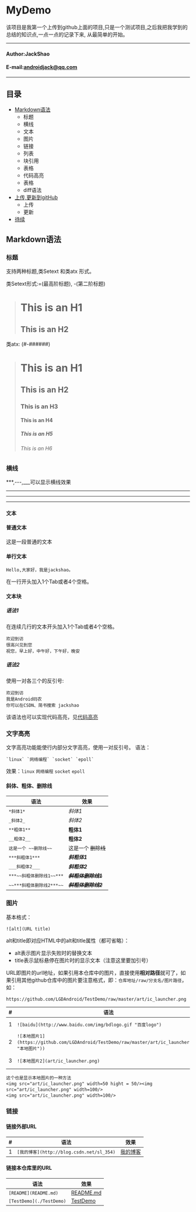MyDemo
===================================
该项目是我第一个上传到github上面的项目,只是一个测试项目,之后我把我学到的总结的知识点,一点一点的记录下来,
从最简单的开始。

****
#### Author:JackShao
#### E-mail:androidjack@qq.com
****

## 目录
 * [Markdown语法](#Markdown语法)
     + 标题
     + 横线
     + 文本
     + 图片
     + 链接
     + 列表
     + 块引用
     + 表格
     + 代码高亮
     + 表格
     + diff语法
 * [上传,更新到gitHub](#上传,更新到gitHub)
     * 上传
     * 更新
 * [待续](#待续)

 Markdown语法
------------------------
### 标题
支持两种标题,类Setext 和类atx 形式。

类Setext形式:=(最高阶标题), -(第二阶标题)
> This is an H1
> =============
> This is an H2
> -------------
类atx: (#-######)
> # This is an H1
> ## This is an H2
> ### This is an H3
> #### This is an H4
> ##### This is an H5
> ###### This is an H6

### 横线
***,---,___可以显示横线效果
***
---
___

####  文本

#### 普通文本
这是一段普通的文本
#### 单行文本
    Hello,大家好，我是jackshao。
在一行开头加入1个Tab或者4个空格。
#### 文本块
##### 语法1
在连续几行的文本开头加入1个Tab或者4个空格。

    欢迎到访
    很高兴见到您
    祝您，早上好，中午好，下午好，晚安

##### 语法2
使用一对各三个的反引号:
```
欢迎到访
我是Android码农
你可以在CSDN、简书搜索 jackshao
```
该语法也可以实现代码高亮，见[代码高亮](#代码高亮)
### 文字高亮
文字高亮功能能使行内部分文字高亮，使用一对反引号。
语法：
```
`linux` `网络编程` `socket` `epoll`
```
效果：`linux` `网络编程` `socket` `epoll`

#### 斜体、粗体、删除线
|语法|效果|
|----|-----|
|`*斜体1*`|*斜体1*|
|`_斜体2_`| _斜体2_|
|`**粗体1**`|**粗体1**|
|`__粗体2__`|__粗体2__|
|`这是一个 ~~删除线~~`|这是一个 ~~删除线~~|
|`***斜粗体1***`|***斜粗体1***|
|`___斜粗体2___`|___斜粗体2___|
|`***~~斜粗体删除线1~~***`|***~~斜粗体删除线1~~***|
|`~~***斜粗体删除线2***~~`|~~***斜粗体删除线2***~~|

### 图片
基本格式：
```
![alt](URL title)
```
alt和title即对应HTML中的alt和title属性（都可省略）：
- alt表示图片显示失败时的替换文本
- title表示鼠标悬停在图片时的显示文本（注意这里要加引号）

URL即图片的url地址，如果引用本仓库中的图片，直接使用**相对路径**就可了，如果引用其他github仓库中的图片要注意格式，即：`仓库地址/raw/分支名/图片路径`，如：
```
https://github.com/LGDAndroid/TestDemo/raw/master/art/ic_launcher.png
```
|#|语法|效果|
|---|---|----
|1|`![baidu](http://www.baidu.com/img/bdlogo.gif "百度logo")`|![baidu](http://www.baidu.com/img/bdlogo.gif "百度logo")
|2|`![本地图片1](https://github.com/LGDAndroid/TestDemo/raw/master/art/ic_launcher.png "本地图片"))`|![本地图片](https://github.com/LGDAndroid/TestDemo/raw/master/art/ic_launcher.png)
|3|`![本地图片2](art/ic_launcher.png)`|![](art/ic_launcher.png)
```
这个也是显示本地图片的一种方法
<img src="art/ic_launcher.png" width=50 hight = 50/><img src="art/ic_launcher.png" width=100/>
<img src="art/ic_launcher.png" width=100/>
```

### 链接

#### 链接外部URL

|#|语法|效果|
|---|----|-----|
|1|`[我的博客](http://blog.csdn.net/sl_354)`|[我的博客](http://blog.csdn.net/sl_354)|

#### 链接本仓库里的URL
|语法|效果|
|----|-----|
|`[README](README.md)`|[README.md](/README.md)|
|`[TestDemo](./TestDemo)`|[TestDemo](/TestDemo)|


















